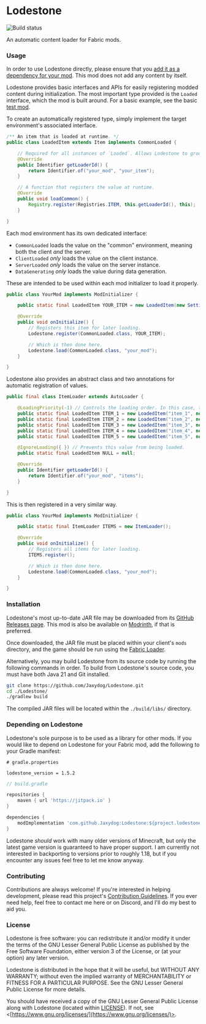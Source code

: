 <!-- modrinth_exclude.start -->
# Lodestone

![Build status](https://github.com/Jaxydog/Lodestone/actions/workflows/build.yml/badge.svg)

<!-- modrinth_exclude.end -->
An automatic content loader for Fabric mods.

### Usage

In order to use Lodestone directly, please ensure that
you [add it as a dependency for your mod](#depending-on-lodestone). This mod does not add any content by itself.

Lodestone provides basic interfaces and APIs for easily registering modded content during initialization. The most
important type provided is the `Loaded` interface, which the mod is built around. For a basic example, see the
basic [test mod](https://github.com/Jaxydog/Lodestone/tree/main/src/test).

To create an automatically registered type, simply implement the target environment's associated interface.

```java
/** An item that is loaded at runtime. */
public class LoadedItem extends Item implements CommonLoaded {

    // Required for all instances of `Loaded`. Allows Lodestone to group registered values by mod identifier.
    @Override
    public Identifier getLoaderId() {
        return Identifier.of("your_mod", "your_item");
    }

    // A function that registers the value at runtime.
    @Override
    public void loadCommon() {
        Registry.register(Registries.ITEM, this.getLoaderId(), this);
    }

}
```

Each mod environment has its own dedicated interface:

- `CommonLoaded` loads the value on the "common" environment, meaning both the client *and* the server.
- `ClientLoaded` *only* loads the value on the client instance.
- `ServerLoaded` *only* loads the value on the server instance.
- `DataGenerating` *only* loads the value during data generation.

These are intended to be used within each mod initializer to load it properly.

```java
public class YourMod implements ModInitializer {

    public static final LoadedItem YOUR_ITEM = new LoadedItem(new Settings());

    @Override
    public void onInitialize() {
        // Registers this item for later loading.
        Lodestone.register(CommonLoaded.class, YOUR_ITEM);

        // Which is then done here.
        Lodestone.load(CommonLoaded.class, "your_mod");
    }

}
```

Lodestone also provides an abstract class and two annotations for automatic registration of values.

```java
public final class ItemLoader extends AutoLoader {

    @LoadingPriority(-1) // Controls the loading order. In this case, this loads last.
    public static final LoadedItem ITEM_1 = new LoadedItem("item_1", new Settings());
    public static final LoadedItem ITEM_2 = new LoadedItem("item_2", new Settings());
    public static final LoadedItem ITEM_3 = new LoadedItem("item_3", new Settings());
    public static final LoadedItem ITEM_4 = new LoadedItem("item_4", new Settings());
    public static final LoadedItem ITEM_5 = new LoadedItem("item_5", new Settings());

    @IgnoreLoading({ }) // Prevents this value from being loaded.
    public static final LoadedItem NULL = null;

    @Override
    public Identifier getLoaderId() {
        return Identifier.of("your_mod", "items");
    }

}
```

This is then registered in a very similar way.

```java
public class YourMod implements ModInitializer {

    public static final ItemLoader ITEMS = new ItemLoader();

    @Override
    public void onInitialize() {
        // Registers all items for later loading.
        ITEMS.register();

        // Which is then done here.
        Lodestone.load(CommonLoaded.class, "your_mod");
    }

}
```
<!-- modrinth_exclude.start -->
### Installation

Lodestone's most up-to-date JAR file may be downloaded from
its [GitHub Releases page](https://github.com/Jaxydog/Lodestone/releases). This mod is also be available
on [Modrinth](https://modrinth.com/mod/lodestone-lib), if that is preferred.

Once downloaded, the JAR file must be placed within your client's `mods` directory, and the game should be run using
the [Fabric Loader](https://fabricmc.net/).

Alternatively, you may build Lodestone from its source code by running the following commands in order. To build
from Lodestone's source code, you must have both Java 21 and Git installed.

```sh
git clone https://github.com/Jaxydog/Lodestone.git
cd ./Lodestone/
./gradlew build
```

The compiled JAR files will be located within the `./build/libs/` directory.
<!-- modrinth_exclude.end -->
### Depending on Lodestone

Lodestone's sole purpose is to be used as a library for other mods. If you would like to depend on Lodestone for your
Fabric mod, add the following to your Gradle manifest:

```properties
# gradle.properties

lodestone_version = 1.5.2
```

```groovy
// build.gradle

repositories {
    maven { url 'https://jitpack.io' }
}

dependencies {
    modImplementation 'com.github.Jaxydog:Lodestone:${project.lodestone_version}'
}
```

Lodestone *should* work with many older versions of Minecraft, but only the latest game version is guaranteed to have
proper support. I am currently not interested in backporting to versions prior to roughly 1.18, but if you encounter any
issues feel free to let me know anyway.
<!-- modrinth_exclude.start -->
### Contributing

Contributions are always welcome! If you're interested in helping development, please read this
project's [Contribution Guidelines](docs/CONTRIBUTING.md). If you ever need help, feel free to contact me here or on
Discord, and I'll do my best to aid you.

### License

Lodestone is free software: you can redistribute it and/or modify it under the terms of the GNU Lesser General Public
License as published by the Free Software Foundation, either version 3 of the License, or (at your option) any later
version.

Lodestone is distributed in the hope that it will be useful, but WITHOUT ANY WARRANTY; without even the implied
warranty of MERCHANTABILITY or FITNESS FOR A PARTICULAR PURPOSE. See the GNU Lesser General Public License for more
details.

You should have received a copy of the GNU Lesser General Public License along with Lodestone (located
within [LICENSE](./LICENSE)). If not, see <[https://www.gnu.org/licenses/](https://www.gnu.org/licenses/)>.
<!-- modrinth_exclude.end -->

